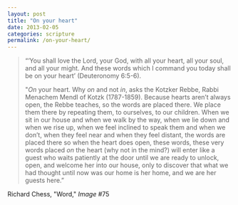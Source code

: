 ```yaml
---
layout: post
title: "On your heart"
date: 2013-02-05
categories: scripture
permalink: /on-your-heart/
---
```


>“‘You shall love the Lord, your God, with all your heart, all your soul, and all your might. And these words which I command you today shall be on your heart’ (Deuteronomy 6:5-6).
>
> "*On* your heart. Why *on* and not *in*, asks the Kotzker Rebbe, Rabbi Menachem Mendl of Kotzk (1787-1859). Because hearts aren’t always open, the Rebbe teaches, so the words are placed there. We place them there by repeating them, to ourselves, to our children. When we sit in our house and when we walk by the way, when we lie down and when we rise up, when we feel inclined to speak them and when we don’t, when they feel near and when they feel distant, the words are placed there so when the heart does open, these words, these very words placed *on* the heart (why not in the mind?) will enter like a guest who waits patiently at the door until we are ready to unlock, open, and welcome her into our house, only to discover that what we had thought until now was our home is her home, and we are her guests here.”

Richard Chess, "Word," *Image* #75